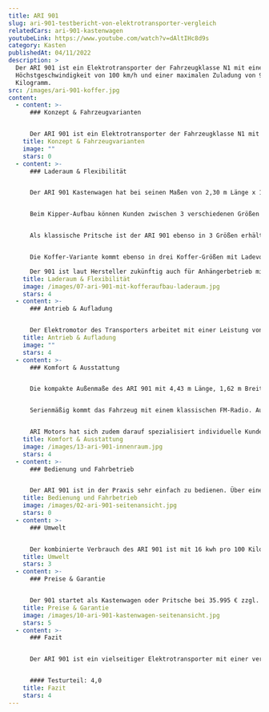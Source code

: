```yaml
---
title: ARI 901
slug: ari-901-testbericht-von-elektrotransporter-vergleich
relatedCars: ari-901-kastenwagen
youtubeLink: https://www.youtube.com/watch?v=dAltIHc8d9s
category: Kasten
publishedAt: 04/11/2022
description: >
  Der ARI 901 ist ein Elektrotransporter der Fahrzeugklasse N1 mit einer
  Höchstgeschwindigkeit von 100 km/h und einer maximalen Zuladung von 900
  Kilogramm.
src: /images/ari-901-koffer.jpg
content:
  - content: >-
      ### Konzept & Fahrzeugvarianten


      Der ARI 901 ist ein Elektrotransporter der Fahrzeugklasse N1 mit einer Höchstgeschwindigkeit von 100 km/h und einer maximalen Zuladung von 900 Kilogramm. Der Transporter ist aktuell das größte Fahrzeug des in Borna (Sachsen) ansässigen Unternehmens ARI Motors. Das Transporter ist in den Aufbau-Varianten: Kastenwagen, Pritsche, Koffer und Kipper verfügbar. Der ARI 901 bietet dabei stets Platz für 2 Personen. Durch die vielfältigen Aufbaumöglichkeiten ist das Fahrzeug für so ziemlich jede Branche geeignet, ganz gleich ob Lieferdienst, Handwerksbetrieb, Kommune, Dienstleister, Bau- oder Transportfirmen.
    title: Konzept & Fahrzeugvarianten
    image: ""
    stars: 0
  - content: >-
      ### Laderaum & Flexibilität


      Der ARI 901 Kastenwagen hat bei seinen Maßen von 2,30 m Länge x 1,44 m Breite und 1,30 m Höhe ein Ladevolumen von 4,3 m³. Die Ladekantenhöhe beträgt hier 75 cm. 


      Beim Kipper-Aufbau können Kunden zwischen 3 verschiedenen Größen wählen. Die Standard-Version kommt mit den Maßen 2,86 m x 1,50 m und einer Ladefläche von 4,29 m². Die L-Version des Kippers kommt auf eine Ladefläche von 4,59 m² und die XL-Version auf 4,89 m². Die Seitenwände der Ladefläche haben eine Höhe von 38 Zentimetern.  Die Ladekantenhöhe des ARI 901 Kipper beträgt 79 cm. Das Kippen der Aufbaus erfolgt elektrisch-hydraulisch. 


      Als klassische Pritsche ist der ARI 901 ebenso in 3 Größen erhältlich. Diese variieren zwischen 4,29 m², 4,59 m² und 4,89 m² Ladevolumen. Alternativ lässt sich die Pritsche auch mit einer Plane, einem Leiterträger oder einem Laubgitter ausstatten. Die Ladekantenhöhe ist mit 76 cm hier 3 Zentimeter niedriger als beim Kipper.


      Die Koffer-Variante kommt ebenso in drei Koffer-Größen mit Ladevolumen von 6,63 m³, 7,16 m³ und 7,63 m³. Die drei individuell wählbaren Koffer-Größen können auf Wunsch auch zusätzlich mit einer Kühlanlage oder einer Ladebordwand (500 oder 750 kg Traglast) ausgestattet werden. 

      Der 901 ist laut Hersteller zukünftig auch für Anhängerbetrieb mit mindestens 750 kg Anhängelast vorgesehen. Aktuell kann lediglich eine Rangierkupplung installiert werden, die dann jedoch nur auf Privatgelände genutzt werden darf.
    title: Laderaum & Flexibilität
    image: /images/07-ari-901-mit-kofferaufbau-laderaum.jpg
    stars: 4
  - content: >-
      ### Antrieb & Aufladung


      Der Elektromotor des Transporters arbeitet mit einer Leistung von 60 Kw bei einer Spannung von 320 V. Der Heckantrieb des ARI 901 erreicht eine Höchstgeschwindigkeit von 100 km/h. Bei der Batterien handelt es sich um einen Lithium-Ionen-Akku, mit einer Kapazität von 40 kWh, wodurch das Fahrzeug laut Hersteller eine Reichweite von rund 250 Kilometer erreicht. Gegen Aufpreis kann auf dem Dach ein zusätzliches Solarmodul installiert werden, welches je nach Aufbauvariante rund 40 bis 100 Kilometer (bei optimaler Sonneneinstrahlung) mehr Reichweite ermöglicht.
    title: Antrieb & Aufladung
    image: ""
    stars: 4
  - content: >-
      ### Komfort & Ausstattung


      Die kompakte Außenmaße des ARI 901 mit 4,43 m Länge, 1,62 m Breite und einer Höhe von 1,94 m Höhe (Kastenwagen) sind vergleichsweise kompakt und erleichtern so beispielsweise engens Rangieren oder das Parken im Parkhaus. 


      Serienmäßig kommt das Fahrzeug mit einem klassischen FM-Radio. Auf Wunsch kann der Transporter jedoch auch mit einem Touchssreenradio sowie integrierter Rückfahrkamera ausgerüstet werden. Dies vereinfacht vor allem beim Kofferaufbau das Rangieren. Ebenso lässt sich das Fahrzeug auch mit Rundumleuchten sowie einer orangen Folierung mit rot-weißer Bestreifung für den Baustellenbereiche ausstatten. 


      ARI Motors hat sich zudem darauf spezialisiert individuelle Kundenlösungen zu schaffen. Auf Anfrage entwickelt das Unternehmen zusammen mit dem Kunden einen Fahrzeugaufbau, welcher das konkreten Einsatzfeld optimal abdeckt.
    title: Komfort & Ausstattung
    image: /images/13-ari-901-innenraum.jpg
    stars: 4
  - content: >-
      ### Bedienung und Fahrbetrieb


      Der ARI 901 ist in der Praxis sehr einfach zu bedienen. Über eine Funkfernbedienung im Schlüssel kann das Fahrzeug geöffnet und verschlossen werden, was speziell Lieferdiensten die Verriegelung mit vollen Händen ermöglicht. Der Innenraum des Elektro-Transporters ist übersichtlich und intuitiv bedienbar. So sind die wichtigsten Funktionen über eine Bedieneinheit in der Mitte des Armaturenbretts steuerbar, sei es die Lüftung, der Warnblinker oder das Radio. Der Ladestatus des Akkus und die Reichweite lässt sich bequem vom Tacho ablesen.
    title: Bedienung und Fahrbetrieb
    image: /images/02-ari-901-seitenansicht.jpg
    stars: 0
  - content: >-
      ### Umwelt


      Der kombinierte Verbrauch des ARI 901 ist mit 16 kwh pro 100 Kilometer vergleichsweise niedrig. Bei angenommenen 30 Cent pro Kilowattstunde kosten 100 km Fahrstrecke 4,80 €.
    title: Umwelt
    stars: 3
  - content: >-
      ### Preise & Garantie


      Der 901 startet als Kastenwagen oder Pritsche bei 35.995 € zzgl. Mehrwertsteuer und ist dabei preiswerter als die Konkurrenz. Die Koffer-Version ist bereits ab 38.995€  und die Kipper-Version ab 40.995 € zzgl. Mehrwertsteuer erhältlich. Das Fahrzeug  kommt zudem mit einer Herstellergarantie von 6 Monaten sowie einer Gewährleistung über eine Zeit von 1,5 Jahren.
    title: Preise & Garantie
    image: /images/10-ari-901-kastenwagen-seitenansicht.jpg
    stars: 5
  - content: >-
      ### Fazit


      Der ARI 901 ist ein vielseitiger Elektrotransporter mit einer vergleichsweise hohen Reichweite. Je nach Aufbau eignet er sich speziell für Dienstleister (Kastenwagen), Liefer- und Transportfirmen (Kofferaufbau) sowie Handwerks- und Baubetrieben (Pritsche, Kipper). Für Garten- und Landschaftsbaubetriebe bietet der Hersteller ebenso praktische Aufbauten (Pritsche mit Laubgitter). Mit einem Startpreis von 35.995€ ist das Fahrzeug vergleichsweise günstig. Der Kunde erhält dafür jedoch kein Luxus-Fahrzeug, sondern ein praktisches Arbeitswerkzeug mit einem auf das Wichtigste reduzierten Innenraum.


      #### Testurteil: 4,0
    title: Fazit
    stars: 4
---
```

